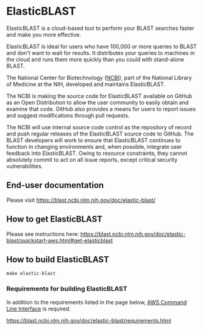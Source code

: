 # ElasticBLAST

ElasticBLAST is a cloud-based tool to perform your BLAST searches faster and make you more effective.

ElasticBLAST is ideal for users who have 100,000 or more queries to BLAST and don't want to wait
 for results.  It distributes your queries to machines in the cloud and runs them more quickly than you could with stand-alone BLAST.

The National Center for Biotechnology ([NCBI](https://www.ncbi.nlm.nih.gov)), part of the National Library of
Medicine at the NIH, developed and maintains ElasticBLAST.

The NCBI is making the source code for ElasticBLAST available on GitHub as an
Open Distribution to allow the user community to easily obtain and examine
that code.  GitHub also provides a means for users to report issues and
suggest modifications through pull requests. 

The NCBI will use internal source code control as the repository of record and
push regular releases of the ElasticBLAST
source code to GitHub.  The BLAST developers will work to ensure that
ElasticBLAST continues to function in 
changing environments and, when possible, integrate user feedback into
ElasticBLAST.  Owing to resource constraints, 
they cannot absolutely commit to act on all issue reports, except critical
security vulnerabilities.

## End-user documentation

Please visit https://blast.ncbi.nlm.nih.gov/doc/elastic-blast/

## How to get ElasticBLAST

Please see instructions here:
https://blast.ncbi.nlm.nih.gov/doc/elastic-blast/quickstart-aws.html#get-elasticblast

## How to build ElasticBLAST

`make elastic-blast`

### Requirements for building ElasticBLAST

In addition to the requirements listed in the page below, [AWS Command Line Interface](https://aws.amazon.com/cli/) is required.

https://blast.ncbi.nlm.nih.gov/doc/elastic-blast/requirements.html

